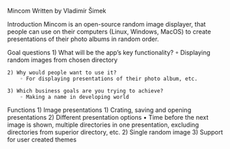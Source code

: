 Mincom
Written by Vladimír Šimek


Introduction
Mincom is an open-source random image displayer, that people can use on their computers (Linux, Windows, MacOS) to create presentations of their photo albums in random order.

Goal questions
    1) What will be the app’s key functionality?
        ◦ Displaying random images from chosen directory
          
    2) Why would people want to use it?
        ◦ For displaying presentations of their photo album, etc.
          
    3) Which business goals are you trying to achieve?
        ◦ Making a name in developing world

Functions
    1) Image presentations
        1) Crating, saving and opening presentations
        2) Different presentation options
    • Time before the next image is shown, multiple directories in one presentation, excluding directories from superior directory, etc.
    2) Single random image
    3) Support for user created themes
